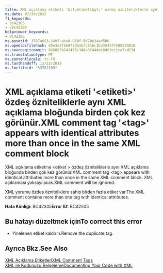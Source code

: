 ```yaml
---
title: XML açıklama etiketi '&lt;etiketi&gt;' özdeş özniteliklerle aynı XML açıklama bloğunda birden çok kez görünür.
ms.date: 07/20/2015
f1_keywords:
- bc42305
- vbc42305
helpviewer_keywords:
- BC42305
ms.assetid: 3707a863-149f-4ce8-858f-9d78e14ad5b6
ms.openlocfilehash: 69e3e2fbb077da1bfc816c1bd354377e08983010
ms.sourcegitcommit: 0888d7b24f475c346a3f444de8d83ec1ca7cd234
ms.translationtype: MT
ms.contentlocale: tr-TR
ms.lasthandoff: 12/22/2018
ms.locfileid: "53782109"
---
```

# <a name="xml-comment-tag-lttaggt-appears-with-identical-attributes-more-than-once-in-the-same-xml-comment-block"></a><span data-ttu-id="13a04-102">XML açıklama etiketi '&lt;etiketi&gt;' özdeş özniteliklerle aynı XML açıklama bloğunda birden çok kez görünür.</span><span class="sxs-lookup"><span data-stu-id="13a04-102">XML comment tag '&lt;tag&gt;' appears with identical attributes more than once in the same XML comment block</span></span>
<span data-ttu-id="13a04-103">XML açıklama etiketine \<etiket > özdeş özniteliklerle aynı XML açıklama bloğunda birden çok kez görünür.</span><span class="sxs-lookup"><span data-stu-id="13a04-103">XML comment tag \<tag> appears with identical attributes more than once in the same XML comment block.</span></span> <span data-ttu-id="13a04-104">XML açıklaması yoksayılacak.</span><span class="sxs-lookup"><span data-stu-id="13a04-104">XML comment will be ignored.</span></span>  
  
 <span data-ttu-id="13a04-105">XML yorumu özdeş özniteliklere sahip birden fazla etiket var.</span><span class="sxs-lookup"><span data-stu-id="13a04-105">The XML comment contains more than one tag with identical attributes.</span></span>  
  
 <span data-ttu-id="13a04-106">**Hata Kimliği:** BC42305</span><span class="sxs-lookup"><span data-stu-id="13a04-106">**Error ID:** BC42305</span></span>  
  
## <a name="to-correct-this-error"></a><span data-ttu-id="13a04-107">Bu hatayı düzeltmek için</span><span class="sxs-lookup"><span data-stu-id="13a04-107">To correct this error</span></span>  
  
-   <span data-ttu-id="13a04-108">Yinelenen etiket kaldırın.</span><span class="sxs-lookup"><span data-stu-id="13a04-108">Remove the duplicate tag.</span></span>  
  
## <a name="see-also"></a><span data-ttu-id="13a04-109">Ayrıca Bkz.</span><span class="sxs-lookup"><span data-stu-id="13a04-109">See Also</span></span>  
 [<span data-ttu-id="13a04-110">XML Açıklama Etiketleri</span><span class="sxs-lookup"><span data-stu-id="13a04-110">XML Comment Tags</span></span>](../../visual-basic/language-reference/xmldoc/index.md)  
 [<span data-ttu-id="13a04-111">XML ile Kodunuzu Belgeleme</span><span class="sxs-lookup"><span data-stu-id="13a04-111">Documenting Your Code with XML</span></span>](../../visual-basic/programming-guide/program-structure/documenting-your-code-with-xml.md)
